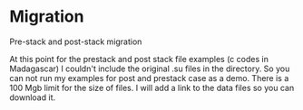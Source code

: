 Migration
=========

Pre-stack and post-stack migration

At this point for the prestack and post stack file examples (c codes in Madagascar) I couldn't include the original .su files in the directory. So you can not run my examples for post and prestack case as a demo.
There is a 100 Mgb limit for the size of files. I will add a link to the data files so you can download it.

